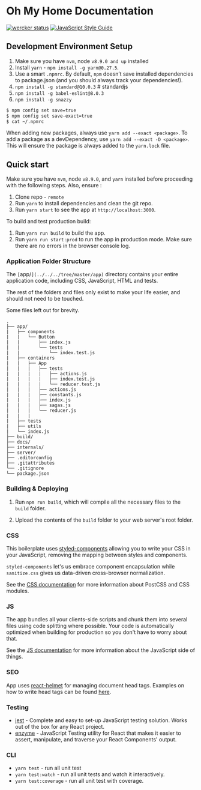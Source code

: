 # Oh My Home Documentation
[![wercker status](https://app.wercker.com/status/2eddcfd2b122ba5a06ef9f0b28140cb6/s/master "wercker status")](https://app.wercker.com/project/byKey/2eddcfd2b122ba5a06ef9f0b28140cb6)
[![JavaScript Style Guide](https://img.shields.io/badge/code_style-standard-brightgreen.svg)](https://standardjs.com)

## Development Environment Setup

1. Make sure you have `nvm`, node `v8.9.0 and up` installed
2. Install `yarn` - `npm install -g yarn@0.27.5`.
3. Use a smart `.npmrc`. By default, `npm` doesn’t save installed dependencies to package.json (and you should always track your dependencies!).
4. `npm install -g standard@10.0.3` # standardjs
5. `npm install -g babel-eslint@8.0.3`
6. `npm install -g snazzy`

```bash
$ npm config set save=true
$ npm config set save-exact=true
$ cat ~/.npmrc
```

When adding new packages, always use `yarn add --exact <package>`. To add a package as a devDependency, use `yarn add --exact -D <package>`. This will ensure the package is always added to the `yarn.lock` file.

## Quick start

Make sure you have `nvm`, node `v8.9.0`, and `yarn` installed before proceeding with the following steps. Also, ensure :

1. Clone repo - `remote`
2. Run `yarn` to install dependencies and clean the git repo.
3. Run `yarn start` to see the app at `http://localhost:3000`.

To build and test production build:

1. Run `yarn run build` to build the app.
2. Run `yarn run start:prod` to run the app in production mode. Make sure there are no errors in the browser console log.

### Application Folder Structure

The `[`app/`](../../../tree/master/app)` directory contains your entire application code, including CSS, JavaScript, HTML and tests.

The rest of the folders and files only exist to make your life easier, and
should not need to be touched.

Some files left out for brevity.

```
.
├── app/
|   ├── components
|   |   └── Button
|   |       ├── index.js
|   |       └── tests
|   |           └── index.test.js
|   ├── containers
|   |   ├── App
|   |   |   ├── tests
|   |   |   |   ├── actions.js
|   |   |   |   ├── index.test.js
|   |   |   |   └── reducer.test.js
|   |   |   ├── actions.js
|   |   |   ├── constants.js
|   |   |   ├── index.js
|   |   |   ├── sagas.js
|   |   |   └── reducer.js
|   |   |
|   ├── tests
|   ├── utils
|   └── index.js
├── build/
├── docs/
├── internals/
├── server/
├── .editorconfig
├── .gitattributes
└── .gitignore
└── package.json
```

### Building & Deploying

1. Run `npm run build`, which will compile all the necessary files to the
`build` folder.

2. Upload the contents of the `build` folder to your web server's root folder.


### CSS

This boilerplate uses [styled-components](https://github.com/styled-components/styled-components) allowing you to write your CSS in your JavaScript, removing the mapping between styles and components.

`styled-components` let's us embrace component encapsulation while `sanitize.css` gives us data-driven cross-browser normalization.

See the [CSS documentation](docs/css/README.md) for more information about PostCSS
and CSS modules.

### JS

The app bundles all your clients-side scripts and chunk them into several files using
code splitting where possible. Your code is automatically optimized when
building for production so you don't have to worry about that.

See the [JS documentation](docs/js/README.md) for more information about the
JavaScript side of things.

### SEO

App uses [react-helmet](https://github.com/nfl/react-helmet) for managing document head tags. Examples on how to
write head tags can be found [here](https://github.com/nfl/react-helmet#examples).

### Testing
- [jest](https://facebook.github.io/jest/) - Complete and easy to set-up JavaScript testing solution. Works out of the box for any React project. 
- [enzyme](https://github.com/airbnb/enzyme) - JavaScript Testing utility for React that makes it easier to assert, manipulate, and traverse your React Components' output.

### CLI
- `yarn test` - run all unit test
- `yarn test:watch` - run all unit tests and watch it interactively.
- `yarn test:coverage` - run all unit test with coverage.

